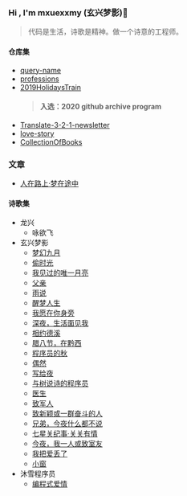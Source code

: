 ### Hi , I'm mxuexxmy (玄兴梦影)👋

> 代码是生活，诗歌是精神。做一个诗意的工程师。

#### 仓库集
* [query-name](https://github.com/mxuexxmy/query-name)
* [professions](https://github.com/mxuexxmy/professions)
* [2019HolidaysTrain](https://github.com/mxuexxmy/2019HolidaysTrain)
  >#### 入选：2020 github archive program 
* [Translate-3-2-1-newsletter](https://github.com/mxuexxmy/Translate-3-2-1-newsletter)
* [love-story](https://github.com/mxuexxmy/love-story)
* [CollectionOfBooks](https://github.com/mxuexxmy/CollectionOfBooks)
### 文章
* [人在路上·梦在途中](https://mp.weixin.qq.com/s/NFxldytnuXslYPxSfKOIhQ)
#### 诗歌集
* 龙兴
  *  咏欲飞
* 玄兴梦影   
  * [梦幻九月](https://mp.weixin.qq.com/s?src=11&timestamp=1606197141&ver=2725&signature=eVVMhOoXHfNQtvv0qraNOFROXH97DpZR6il-qn77HZRb-uR47QLhop2*xpwmEcj4ZazcIGVS0v8MyPbEMSIHPUh2fWCmefl5NSrCSId65r866nMF-hLHjhC2fdLVsxzs&new=1)    
  * [偷时光](https://www.sohu.com/a/271410642_581694)  
  * [我见过的唯一月亮](http://mini.eastday.com/a/180627132001527.html) 
  * [父亲](https://www.sohu.com/a/236518971_581694) 
  * [雨说](https://www.sohu.com/a/239588684_581694)   
  * [醒梦人生](https://new.qq.com/omn/20180619/20180619A1ZVC7.html)
  * [我愿在你身旁](http://www.zgshige.com/c/2019-04-09/9105096.shtml) 
  * [深夜，生活面见我](https://www.jianshu.com/p/e7b50e0f9d72) 
  * [相约德溪](http://www.zgshige.com/c/2019-04-09/9104987.shtml)
  * [腊八节，在黔西](http://www.zgshige.com/c/2019-02-13/8529513.shtml)
  * [程序员的秋](http://www.zgshige.com/c/2018-10-25/7503696.shtml) 
  * [偶然](http://www.zgshige.com/c/2018-10-25/7501381.shtml)  
  * [写给夜](http://www.zgshige.com/c/2018-10-09/7352363.shtml)
  * [与树说诗的程序员](http://www.zgshige.com/c/2018-10-09/7347609.shtml)
  * [医生](http://www.zgshige.com/c/2018-09-23/7230637.shtml) 
  * [致军人](http://www.zgshige.com/c/2018-09-22/7213365.shtml) 
  * [致新颖或一群奋斗的人](http://www.zgshige.com/c/2018-09-20/7204886.shtml)
  * [兄弟，今夜什么都不说](http://www.zgshige.com/c/2018-09-17/7159755.shtml)
  * [七星关纪事·关关有情](http://www.zgshige.com/c/2018-09-10/7126042.shtml)
  * [今夜，我一人或致室友](http://www.zgshige.com/c/2018-09-05/7075315.shtml)
  * [我把爱丢了](http://www.zgshige.com/c/2018-09-02/7058672.shtml) 
  * [小窗](http://www.zgshige.com/c/2018-09-02/7058606.shtml)
* 沐雪程序员
  * [编程式爱情](https://www.sohu.com/a/281021777_284898)

<!--
**mxuexxmy/mxuexxmy** is a ✨ _special_ ✨ repository because its `README.md` (this file) appears on your GitHub profile.

Here are some ideas to get you started:

- 🔭 I’m currently working on ...
- 🌱 I’m currently learning ...
- 👯 I’m looking to collaborate on ...
- 🤔 I’m looking for help with ...
- 💬 Ask me about ...
- 📫 How to reach me: ...
- 😄 Pronouns: ...
- ⚡ Fun fact: ...
-->
